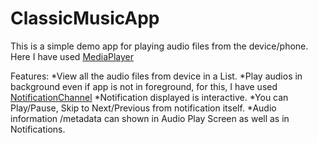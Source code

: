 # ClassicMusicApp

This is a simple demo app for playing audio files from the device/phone.
Here I have used [MediaPlayer](https://developer.android.com/reference/android/media/MediaPlayer.html)

Features:
*View all the audio files from device in a List.
*Play audios in background even if app is not in foreground, for this, I have used [NotificationChannel](https://developer.android.com/reference/android/app/NotificationChannel)
*Notification displayed is interactive.
*You can Play/Pause, Skip to Next/Previous from notification itself. 
*Audio information /metadata can shown in Audio Play Screen as well as in Notifications.
